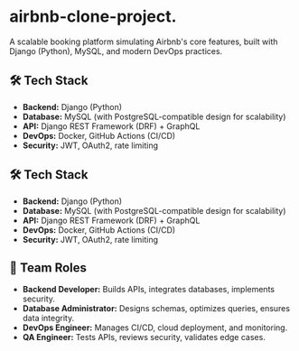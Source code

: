 # airbnb-clone-project.
A scalable booking platform simulating Airbnb's core features, built with Django (Python), MySQL, and modern DevOps practices.  

## 🛠️ Tech Stack  
- **Backend:** Django (Python)  
- **Database:** MySQL (with PostgreSQL-compatible design for scalability)  
- **API:** Django REST Framework (DRF) + GraphQL  
- **DevOps:** Docker, GitHub Actions (CI/CD)  
- **Security:** JWT, OAuth2, rate limiting  

## 🛠️ Tech Stack  
- **Backend:** Django (Python)  
- **Database:** MySQL (with PostgreSQL-compatible design for scalability)  
- **API:** Django REST Framework (DRF) + GraphQL  
- **DevOps:** Docker, GitHub Actions (CI/CD)  
- **Security:** JWT, OAuth2, rate limiting  

## 👥 Team Roles  
- **Backend Developer:** Builds APIs, integrates databases, implements security.  
- **Database Administrator:** Designs schemas, optimizes queries, ensures data integrity.  
- **DevOps Engineer:** Manages CI/CD, cloud deployment, and monitoring.  
- **QA Engineer:** Tests APIs, reviews security, validates edge cases.  

